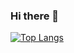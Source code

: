 ### Hi there 👋

[![Top Langs](https://github-readme-stats.vercel.app/api/top-langs/?username=rinpr&layout=compact&count_private=true&show_icons=true)](https://github.com/rinpr)
<!--
**rinpr/rinpr** is a ✨ _special_ ✨ repository because its `README.md` (this file) appears on your GitHub profile.



Here are some ideas to get you started:

- 🔭 I’m currently working on ...
- 🌱 I’m currently learning ...
- 👯 I’m looking to collaborate on ...
- 🤔 I’m looking for help with ...
- 💬 Ask me about ...
- 📫 How to reach me: ...
- 😄 Pronouns: ...
- ⚡ Fun fact: ...
-->
